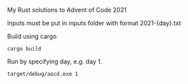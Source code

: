 My Rust solutions to Advent of Code 2021

Inputs must be put in inputs folder with format 2021-{day}.txt

Build using cargo
```
cargo build
```

Run by specifying day, e.g. day 1.
```
target/debug/aocd.exe 1
```